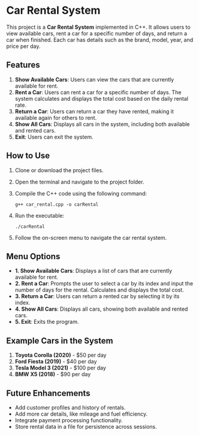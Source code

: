 # Car Rental System 

This project is a **Car Rental System** implemented in C++. It allows users to view available cars, rent a car for a specific number of days, and return a car when finished. Each car has details such as the brand, model, year, and price per day.

## Features

1. **Show Available Cars**: Users can view the cars that are currently available for rent.
2. **Rent a Car**: Users can rent a car for a specific number of days. The system calculates and displays the total cost based on the daily rental rate.
3. **Return a Car**: Users can return a car they have rented, making it available again for others to rent.
4. **Show All Cars**: Displays all cars in the system, including both available and rented cars.
5. **Exit**: Users can exit the system.

## How to Use

1. Clone or download the project files.
2. Open the terminal and navigate to the project folder.
3. Compile the C++ code using the following command:

    ```
    g++ car_rental.cpp -o carRental
    ```

4. Run the executable:

    ```
    ./carRental
    ```

5. Follow the on-screen menu to navigate the car rental system.

## Menu Options

- **1. Show Available Cars**: Displays a list of cars that are currently available for rent.
- **2. Rent a Car**: Prompts the user to select a car by its index and input the number of days for the rental. Calculates and displays the total cost.
- **3. Return a Car**: Users can return a rented car by selecting it by its index.
- **4. Show All Cars**: Displays all cars, showing both available and rented cars.
- **5. Exit**: Exits the program.

## Example Cars in the System

1. **Toyota Corolla (2020)** - $50 per day
2. **Ford Fiesta (2019)** - $40 per day
3. **Tesla Model 3 (2021)** - $100 per day
4. **BMW X5 (2018)** - $90 per day

## Future Enhancements

- Add customer profiles and history of rentals.
- Add more car details, like mileage and fuel efficiency.
- Integrate payment processing functionality.
- Store rental data in a file for persistence across sessions.
